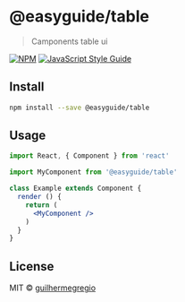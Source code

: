 # @easyguide/table

> Camponents table ui

[![NPM](https://img.shields.io/npm/v/@easyguide/table.svg)](https://www.npmjs.com/package/@easyguide/table) [![JavaScript Style Guide](https://img.shields.io/badge/code_style-standard-brightgreen.svg)](https://standardjs.com)

## Install

```bash
npm install --save @easyguide/table
```

## Usage

```jsx
import React, { Component } from 'react'

import MyComponent from '@easyguide/table'

class Example extends Component {
  render () {
    return (
      <MyComponent />
    )
  }
}
```

## License

MIT © [guilhermegregio](https://github.com/guilhermegregio)
